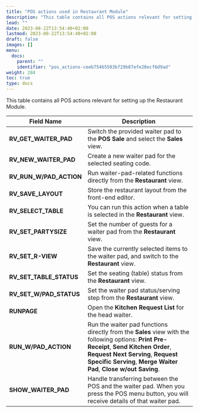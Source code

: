 ```yaml
---
title: "POS actions used in Restaurant Module"
description: "This table contains all POS actions relevant for setting up the Restaurant Module."
lead: ""
date: 2023-08-22T13:54:40+02:00
lastmod: 2023-08-22T13:54:40+02:00
draft: false
images: []
menu:
  docs:
    parent: ""
    identifier: "pos_actions-ceeb75465503bf29b87efe20ecf6d9ad"
weight: 284
toc: true
type: docs
---
```


This table contains all POS actions relevant for setting up the Restaurant Module.

| Field Name      | Description |
| ----------- | ----------- |
| **RV_GET_WAITER_PAD** | Switch the provided waiter pad to the **POS Sale** and select the **Sales** view. |
| **RV_NEW_WAITER_PAD** | Create a new waiter pad for the selected seating code. |
| **RV_RUN_W/PAD_ACTION** | Run waiter-pad-related functions directly from the **Restaurant** view. |
| **RV_SAVE_LAYOUT** | Store the restaurant layout from the front-end editor. |
| **RV_SELECT_TABLE** | You can run this action when a table is selected in the **Restaurant** view. |
| **RV_SET_PARTYSIZE** | Set the number of guests for a waiter pad from the **Restaurant** view. |
| **RV_SET_R-VIEW** | Save the currently selected items to the waiter pad, and switch to the **Restaurant** view. |
| **RV_SET_TABLE_STATUS** | Set the seating (table) status from the **Restaurant** view. |
| **RV_SET_W/PAD_STATUS** | Set the waiter pad status/serving step from the **Restaurant** view. |
| **RUNPAGE** | Open the **Kitchen Request List** for the head waiter. |
| **RUN_W/PAD_ACTION** | Run the waiter pad functions directly from the **Sales** view with the following options: **Print Pre-Receipt**, **Send Kitchen Order**, **Request Next Serving**, **Request Specific Serving**, **Merge Waiter Pad**, **Close w/out Saving**. |
| **SHOW_WAITER_PAD** | Handle transferring between the POS and the waiter pad. When you press the POS menu button, you will receive details of that waiter pad. | 


